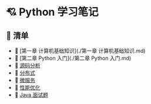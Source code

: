 # 💘 Python 学习笔记

## 📖 清单

- 📕 [第一章 计算机基础知识](./第一章 计算机基础知识.md)
- 📗 [第二章 Python 入门](./第二章 Python 入门.md)
- 📘 [源码分析](./03-源码分析/README.md)
- 📙 [分布式](./04-分布式/README.md)
- 📒 [微服务](./05-微服务/README.md)
- 📔 [性能优化](./06-性能优化/README.md)
- 📓 [Java 面试题](./07-Java面试题/README.md)

